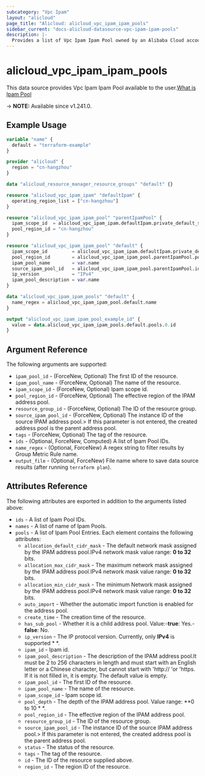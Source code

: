 ```yaml
---
subcategory: "Vpc Ipam"
layout: "alicloud"
page_title: "Alicloud: alicloud_vpc_ipam_ipam_pools"
sidebar_current: "docs-alicloud-datasource-vpc-ipam-ipam-pools"
description: |-
  Provides a list of Vpc Ipam Ipam Pool owned by an Alibaba Cloud account.
---
```


# alicloud_vpc_ipam_ipam_pools

This data source provides Vpc Ipam Ipam Pool available to the user.[What is Ipam Pool](https://next.api.alibabacloud.com/document/VpcIpam/2023-02-28/CreateIpamPool)

-> **NOTE:** Available since v1.241.0.

## Example Usage

```terraform
variable "name" {
  default = "terraform-example"
}

provider "alicloud" {
  region = "cn-hangzhou"
}

data "alicloud_resource_manager_resource_groups" "default" {}

resource "alicloud_vpc_ipam_ipam" "defaultIpam" {
  operating_region_list = ["cn-hangzhou"]
}

resource "alicloud_vpc_ipam_ipam_pool" "parentIpamPool" {
  ipam_scope_id  = alicloud_vpc_ipam_ipam.defaultIpam.private_default_scope_id
  pool_region_id = "cn-hangzhou"
}

resource "alicloud_vpc_ipam_ipam_pool" "default" {
  ipam_scope_id         = alicloud_vpc_ipam_ipam.defaultIpam.private_default_scope_id
  pool_region_id        = alicloud_vpc_ipam_ipam_pool.parentIpamPool.pool_region_id
  ipam_pool_name        = var.name
  source_ipam_pool_id   = alicloud_vpc_ipam_ipam_pool.parentIpamPool.id
  ip_version            = "IPv4"
  ipam_pool_description = var.name
}

data "alicloud_vpc_ipam_ipam_pools" "default" {
  name_regex = alicloud_vpc_ipam_ipam_pool.default.name
}

output "alicloud_vpc_ipam_ipam_pool_example_id" {
  value = data.alicloud_vpc_ipam_ipam_pools.default.pools.0.id
}
```

## Argument Reference

The following arguments are supported:
* `ipam_pool_id` - (ForceNew, Optional) The first ID of the resource.
* `ipam_pool_name` - (ForceNew, Optional) The name of the resource.
* `ipam_scope_id` - (ForceNew, Optional) Ipam scope id.
* `pool_region_id` - (ForceNew, Optional) The effective region of the IPAM address pool.
* `resource_group_id` - (ForceNew, Optional) The ID of the resource group.
* `source_ipam_pool_id` - (ForceNew, Optional) The instance ID of the source IPAM address pool.> If this parameter is not entered, the created address pool is the parent address pool.
* `tags` - (ForceNew, Optional) The tag of the resource.
* `ids` - (Optional, ForceNew, Computed) A list of Ipam Pool IDs.
* `name_regex` - (Optional, ForceNew) A regex string to filter results by Group Metric Rule name.
* `output_file` - (Optional, ForceNew) File name where to save data source results (after running `terraform plan`).


## Attributes Reference

The following attributes are exported in addition to the arguments listed above:
* `ids` - A list of Ipam Pool IDs.
* `names` - A list of name of Ipam Pools.
* `pools` - A list of Ipam Pool Entries. Each element contains the following attributes:
  * `allocation_default_cidr_mask` - The default network mask assigned by the IPAM address pool.IPv4 network mask value range: **0 to 32** bits.
  * `allocation_max_cidr_mask` - The maximum network mask assigned by the IPAM address pool.IPv4 network mask value range: **0 to 32** bits.
  * `allocation_min_cidr_mask` - The minimum Network mask assigned by the IPAM address pool.IPv4 network mask value range: **0 to 32** bits.
  * `auto_import` - Whether the automatic import function is enabled for the address pool.
  * `create_time` - The creation time of the resource.
  * `has_sub_pool` - Whether it is a child address pool. Value:-**true**: Yes.-**false**: No.
  * `ip_version` - The IP protocol version. Currently, only **IPv4** is supported * *.
  * `ipam_id` - Ipam id.
  * `ipam_pool_description` - The description of the IPAM address pool.It must be 2 to 256 characters in length and must start with an English letter or a Chinese character, but cannot start with 'http:// 'or 'https. If it is not filled in, it is empty. The default value is empty.
  * `ipam_pool_id` - The first ID of the resource.
  * `ipam_pool_name` - The name of the resource.
  * `ipam_scope_id` - Ipam scope id.
  * `pool_depth` - The depth of the IPAM address pool. Value range: **0 to 10 * *.
  * `pool_region_id` - The effective region of the IPAM address pool.
  * `resource_group_id` - The ID of the resource group.
  * `source_ipam_pool_id` - The instance ID of the source IPAM address pool.> If this parameter is not entered, the created address pool is the parent address pool.
  * `status` - The status of the resource.
  * `tags` - The tag of the resource.
  * `id` - The ID of the resource supplied above.
  * `region_id` - The region ID of the resource.
